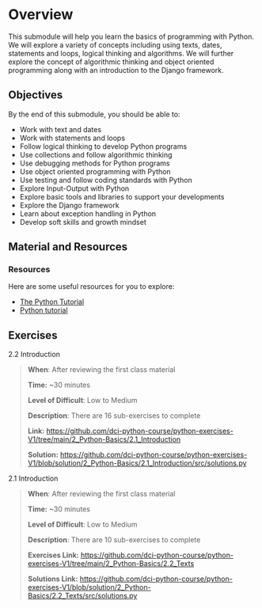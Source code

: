 # Overview

This submodule will help you learn the basics of programming with Python. We will explore a variety of concepts including using texts, dates, statements and loops, logical thinking and algorithms. We will further explore the concept of algorithmic thinking and object oriented programming along with an introduction to the Django framework.

## Objectives

By the end of this submodule, you should be able to:

* Work with text and dates
* Work with statements and loops
* Follow logical thinking to develop Python programs
* Use collections and follow algorithmic thinking
* Use debugging methods for Python programs
* Use object oriented programming with Python
* Use testing and follow coding standards with Python
* Explore Input-Output with Python
* Explore basic tools and libraries to support your developments
* Explore the Django framework
* Learn about exception handling in Python
* Develop soft skills and growth mindset

## Material and Resources

### Resources

Here are some useful resources for you to explore:

* [The Python Tutorial](https://docs.python.org/3/tutorial/)
* [Python tutorial](https://www.w3schools.com/python/)


## Exercises

2.2 Introduction

> **When**: After reviewing the first class material
>
> **Time:** ~30 minutes
>
> **Level of Difficult**: Low to Medium
>
> **Description**: There are 16 sub-exercises to complete
>
> **Link:** https://github.com/dci-python-course/python-exercises-V1/tree/main/2_Python-Basics/2.1_Introduction
>
> **Solution:** https://github.com/dci-python-course/python-exercises-V1/blob/solution/2_Python-Basics/2.1_Introduction/src/solutions.py

2.1 Introduction

> **When**: After reviewing the first class material
>
> **Time:** ~30 minutes
>
> **Level of Difficult**: Low to Medium
>
> **Description**: There are 10 sub-exercises to complete
>
> **Exercises Link:** https://github.com/dci-python-course/python-exercises-V1/tree/main/2_Python-Basics/2.2_Texts
>
> **Solutions Link:** https://github.com/dci-python-course/python-exercises-V1/blob/solution/2_Python-Basics/2.2_Texts/src/solutions.py

